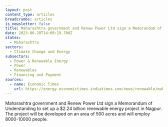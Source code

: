 ```yaml
---
layout: post
content_type: articles
breadcrumbs: articles
is_newsletter: false
title: Maharashtra government and Renew Power Ltd sign a Memorandum of Understanding
date: 2023-06-28T14:09:19.700Z
states:
  - Maharashtra
sectors:
  - Climate Change and Energy
subsectors:
  - Power & Renewable Energy
  - Power
  - Renewables
  - Financing and Payment
sources:
  - name: Economic Times
    url: https://energy.economictimes.indiatimes.com/news/renewable/maha-govt-renew-power-sign-mou-for-rs-20k-cr-project-in-nagpur/101229984
---
```

Maharashtra government and Renew Power Ltd sign a Memorandum of Understanding to set up a $2.24 billion renewable energy project in Nagpur. The project will be developed on an area of 500 acres and will employ 8000-10000 people.
